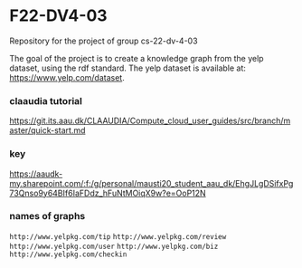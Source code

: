# F22-DV4-03
Repository for the project of group cs-22-dv-4-03

The goal of the project is to create a knowledge graph from the yelp dataset, using the rdf standard.
The yelp dataset is available at: https://www.yelp.com/dataset.

### claaudia tutorial

https://git.its.aau.dk/CLAAUDIA/Compute_cloud_user_guides/src/branch/master/quick-start.md


### key

https://aaudk-my.sharepoint.com/:f:/g/personal/mausti20_student_aau_dk/EhgJLgDSifxPg73Qnso9y64BIf6IaFDdz_hFuNtMOiqX9w?e=OoP12N

### names of graphs
`http://www.yelpkg.com/tip`
`http://www.yelpkg.com/review`
`http://www.yelpkg.com/user`
`http://www.yelpkg.com/biz`
`http://www.yelpkg.com/checkin`
